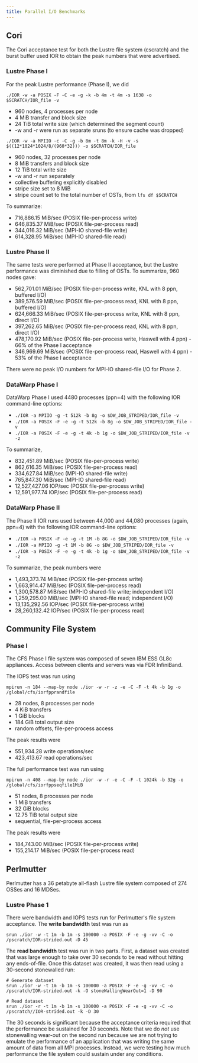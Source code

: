 ```yaml
---
title: Parallel I/O Benchmarks
---
```


## Cori

The Cori acceptance test for both the Lustre file system (cscratch) and the
burst buffer used IOR to obtain the peak numbers that were advertised.

### Lustre Phase I

For the peak Lustre performance (Phase I), we did

```
./IOR -w -a POSIX -F -C -e -g -k -b 4m -t 4m -s 1638 -o $SCRATCH/IOR_file -v
```

- 960 nodes, 4 processes per node
- 4 MiB transfer and block size
- 24 TiB total write size (which determined the segment count)
- -w and -r were run as separate sruns (to ensure cache was dropped)

```
./IOR -w -a MPIIO -c -C -g -b 8m -t 8m -k -H -v -s $((12*1024*1024/8/(960*32))) -o $SCRATCH/IOR_file
```

- 960 nodes, 32 processes per node
- 8 MiB transfers and block size
- 12 TiB total write size
- -w and -r run separately
- collective buffering explicitly disabled
- stripe size set to 8 MiB
- stripe count set to the total number of OSTs, from `lfs df $SCRATCH`

To summarize:

- 716,886.15 MiB/sec (POSIX file-per-process write)
- 646,835.37 MiB/sec (POSIX file-per-process read)
- 344,016.32 MiB/sec (MPI-IO shared-file write)
- 614,328.95 MiB/sec (MPI-IO shared-file read)

### Lustre Phase II

The same tests were performed at Phase II acceptance, but the Lustre
performance was diminished due to filling of OSTs.  To summarize, 960 nodes
gave:

- 562,701.01 MiB/sec (POSIX file-per-process write, KNL with 8 ppn, buffered I/O)
- 389,576.59 MiB/sec (POSIX file-per-process read, KNL with 8 ppn, buffered I/O)
- 624,666.33 MiB/sec (POSIX file-per-process write, KNL with 8 ppn, direct I/O)
- 397,262.65 MiB/sec (POSIX file-per-process read, KNL with 8 ppn, direct I/O)
- 478,170.92 MiB/sec (POSIX file-per-process write, Haswell with 4 ppn) - 66% of the Phase I acceptance
- 346,969.69 MiB/sec (POSIX file-per-process read, Haswell with 4 ppn) - 53% of the Phase I acceptance

There were no peak I/O numbers for MPI-IO shared-file I/O for Phase 2.

### DataWarp Phase I

DataWarp Phase I used 4480 processes (ppn=4) with the following IOR
command-line options:

- `./IOR -a MPIIO -g -t 512k -b 8g -o $DW_JOB_STRIPED/IOR_file -v`
- `./IOR -a POSIX -F -e -g -t 512k -b 8g -o $DW_JOB_STRIPED/IOR_file -v`
- `./IOR -a POSIX -F -e -g -t 4k -b 1g -o $DW_JOB_STRIPED/IOR_file -v -z`

To summarize,

- 832,451.89 MiB/sec (POSIX file-per-process write)
- 862,616.35 MiB/sec (POSIX file-per-process read)
- 334,627.84 MiB/sec (MPI-IO shared-file write)
- 765,847.30 MiB/sec (MPI-IO shared-file read)
- 12,527,427.06 IOP/sec (POSIX file-per-process write)
- 12,591,977.74 IOP/sec (POSIX file-per-process read)

### DataWarp Phase II

The Phase II IOR runs used between 44,000 and 44,080 processes (again, ppn=4) with the following IOR command-line options:

- `./IOR -a POSIX -F -e -g -t 1M -b 8G -o $DW_JOB_STRIPED/IOR_file -v`
- `./IOR -a MPIIO -g -t 1M -b 8G -o $DW_JOB_STRIPED/IOR_file -v`
- `./IOR -a POSIX -F -e -g -t 4k -b 1g -o $DW_JOB_STRIPED/IOR_file -v -z`

To summarize, the peak numbers were

- 1,493,373.74 MiB/sec (POSIX file-per-process write)
- 1,663,914.47 MiB/sec (POSIX file-per-process read)
- 1,300,578.87 MiB/sec (MPI-IO shared-file write; independent I/O)
- 1,259,295.00 MiB/sec (MPI-IO shared-file read; independent I/O)
- 13,135,292.56 IOP/sec (POSIX file-per-process write)
- 28,260,132.42 IOP/sec (POSIX file-per-process read)

## Community File System

### Phase I

The CFS Phase I file system was composed of seven IBM ESS GL8c appliances.
Access between clients and servers was via FDR InfiniBand.

The IOPS test was run using

```
mpirun -n 184 --map-by node ./ior -w -r -z -e -C -F -t 4k -b 1g -o /global/cfs/iorfpprandfile
```

- 28 nodes, 8 processes per node
- 4 KiB transfers
- 1 GiB blocks
- 184 GiB total output size
- random offsets, file-per-process access

The peak results were

- 551,934.28 write operations/sec
- 423,413.67 read operations/sec

The full performance test was run using

```
mpirun -n 408 --map-by node ./ior -w -r -e -C -F -t 1024k -b 32g -o /global/cfs/iorfppseqfile1MiB
```

- 51 nodes, 8 processes per node
- 1 MiB transfers
- 32 GiB blocks
- 12.75 TiB total output size
- sequential, file-per-process access

The peak results were

- 184,743.00 MiB/sec (POSIX file-per-process write)
- 155,214.17 MiB/sec (POSIX file-per-process read)

## Perlmutter

Perlmutter has a 36 petabyte all-flash Lustre file system composed of 274 OSSes
and 16 MDSes.

### Lustre Phase 1

There were bandwidth and IOPS tests run for Perlmutter's file system acceptance.
The **write bandwidth** test was run as

```
srun ./ior -w -t 1m -b 1m -s 100000 -a POSIX -F -e -g -vv -C -o /pscratch/IOR-strided.out -D 45
```

The **read bandwidth** test was run in two parts.  First, a dataset was created
that was large enough to take over 30 seconds to be read without hitting any
ends-of-file.  Once this dataset was created, it was then read using a
30-second stonewalled run:

```
# Generate dataset
srun ./ior -w -t 1m -b 1m -s 100000 -a POSIX -F -e -g -vv -C -o /pscratch/IOR-strided.out -k -O stoneWallingWearOut=1 -D 90

# Read dataset
srun ./ior -r -t 1m -b 1m -s 100000 -a POSIX -F -e -g -vv -C -o /pscratch//IOR-strided.out -k -D 30
```

The 30 seconds is significant because the acceptance criteria required that the
performance be sustained for 30 seconds.  Note that we do _not_ use stonewalling
wear-out on the second run because we are not trying to emulate the performance
of an application that was writing the same amount of data from all MPI
processes.  Instead, we were testing how much performance the file system could
sustain under any conditions.

